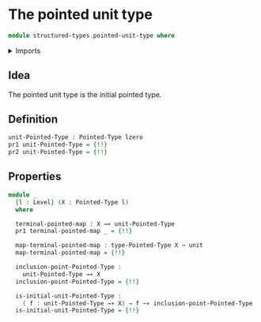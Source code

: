# The pointed unit type

```agda
module structured-types.pointed-unit-type where
```

<details><summary>Imports</summary>

```agda
open import foundation.dependent-pair-types
open import foundation.identity-types
open import foundation.unit-type
open import foundation.universe-levels

open import structured-types.pointed-homotopies
open import structured-types.pointed-maps
open import structured-types.pointed-types
```

</details>

## Idea

The pointed unit type is the initial pointed type.

## Definition

```agda
unit-Pointed-Type : Pointed-Type lzero
pr1 unit-Pointed-Type = {!!}
pr2 unit-Pointed-Type = {!!}
```

## Properties

```agda
module _
  {l : Level} (X : Pointed-Type l)
  where

  terminal-pointed-map : X →∗ unit-Pointed-Type
  pr1 terminal-pointed-map _ = {!!}

  map-terminal-pointed-map : type-Pointed-Type X → unit
  map-terminal-pointed-map = {!!}

  inclusion-point-Pointed-Type :
    unit-Pointed-Type →∗ X
  inclusion-point-Pointed-Type = {!!}

  is-initial-unit-Pointed-Type :
    ( f : unit-Pointed-Type →∗ X) → f ~∗ inclusion-point-Pointed-Type
  is-initial-unit-Pointed-Type = {!!}
```
